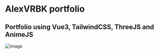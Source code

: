 # AlexVRBK portfolio
## Portfolio using Vue3, TailwindCSS, ThreeJS and AnimeJS

![image](https://github.com/AlexVRBK/alexvrbk-portfolio/assets/82229268/2a79db99-e5db-4a30-84f6-aee9a667d43f)

